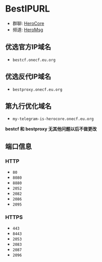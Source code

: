 # BestIPURL

- 群聊: [HeroCore](https://t.me/HeroCore)
- 频道: [HeroMsg](https://t.me/HeroMsg)

## 优选官方IP域名

- `bestcf.onecf.eu.org`

## 优选反代IP域名
- `bestproxy.onecf.eu.org`

## 第九行优化域名

- `my-telegram-is-herocore.onecf.eu.org`

**bestcf 和 bestproxy 无其他问题以后不做更改**

## 端口信息

### HTTP
- `80`
- `8080`
- `8880`
- `2052`
- `2082`
- `2086`
- `2095`
  
### HTTPS
- `443`
- `8443`
- `2053`
- `2083`
- `2087`
- `2096`
